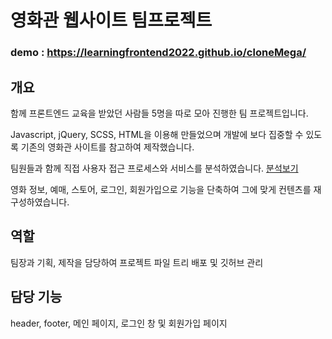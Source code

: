 # 영화관 웹사이트 팀프로젝트

### demo : https://learningfrontend2022.github.io/cloneMega/



## 개요

함께 프론트엔드 교육을 받았던 사람들 5명을 따로 모아 진행한 팀 프로젝트입니다.

Javascript, jQuery, SCSS, HTML을 이용해 만들었으며 개발에 보다 집중할 수 있도록 기존의 영화관 사이트를 참고하여 제작했습니다.

팀원들과 함께 직접 사용자 접근 프로세스와 서비스를 분석하였습니다. [분석보기](https://docs.google.com/presentation/d/1dl3wZvm6g5IJBasCjqf4pX0QZaRuS5CFcLBtw18yxvU/edit#slide=id.g103bbf5ba97_17_74)

영화 정보, 예매, 스토어, 로그인, 회원가입으로 기능을 단축하여 그에 맞게 컨텐츠를 재구성하였습니다.



## 역할

팀장과 기획, 제작을 담당하여 프로젝트 파일 트리 배포 및 깃허브 관리



## 담당 기능

header, footer, 메인 페이지, 로그인 창 및 회원가입 페이지
